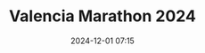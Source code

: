 ---
title: Valencia Marathon 2024
location: Valencia, Spain
date: 2024-12-01 07:15
latitude: 39.454806650737424
longitude: -0.35026277871884054
results:
  - place: 8510
    name: Peter Bowe
    time: 3.14.25
    category: M40
    note: 1544° / 3829° Category
  - place: 14942
    name: Bernard Osullivan
    time: 3.39.35
    category: M45
    note: 2138° / 3668° Category
  - place: 21469
    name: John Tuohy
    time: 4.08.26
    category: M45
    note: 2987° / 3368° Category
---
